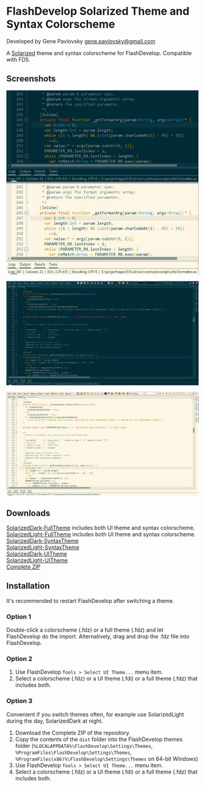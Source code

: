 FlashDevelop Solarized Theme and Syntax Colorscheme
===================================================

Developed by Gene Pavlovsky <gene.pavlovsky@gmail.com>

A [Solarized](http://ethanschoonover.com/solarized) theme and syntax colorscheme for FlashDevelop. Compatible with FD5.

Screenshots
-----------

![solarized](https://raw.githubusercontent.com/gene-pavlovsky/flashdevelop-colors-solarized/master/image/fd_solarized.jpg)

![solarized-dark](https://raw.githubusercontent.com/gene-pavlovsky/flashdevelop-colors-solarized/master/image/fd_solarized_dark.jpg)

![solarized-light](https://raw.githubusercontent.com/gene-pavlovsky/flashdevelop-colors-solarized/master/image/fd_solarized_light.jpg)

Downloads
------------
[SolarizedDark-FullTheme](https://github.com/gene-pavlovsky/flashdevelop-colors-solarized/blob/master/dist/FullThemes/SolarizedDark.fdz?raw=true) includes both UI theme and syntax colorscheme.  
[SolarizedLight-FullTheme](https://github.com/gene-pavlovsky/flashdevelop-colors-solarized/blob/master/dist/FullThemes/SolarizedLight.fdz?raw=true) includes both UI theme and syntax colorscheme.  
[SolarizedDark-SyntaxTheme](https://github.com/gene-pavlovsky/flashdevelop-colors-solarized/blob/master/dist/SyntaxThemes/SolarizedDark.fdz?raw=true)  
[SolarizedLight-SyntaxTheme](https://github.com/gene-pavlovsky/flashdevelop-colors-solarized/blob/master/dist/SyntaxThemes/SolarizedLight.fdz?raw=true)  
[SolarizedDark-UITheme](https://github.com/gene-pavlovsky/flashdevelop-colors-solarized/blob/master/dist/SolarizedDark.fdi?raw=true)  
[SolarizedLight-UITheme](https://github.com/gene-pavlovsky/flashdevelop-colors-solarized/blob/master/dist/SolarizedLight.fdi?raw=true)  
[Complete ZIP](https://github.com/gene-pavlovsky/flashdevelop-colors-solarized/archive/master.zip)

Installation
------------

It's recommended to restart FlashDevelop after switching a theme.

### Option 1

Double-click a colorscheme (.fdz) or a full theme (.fdz) and let FlashDevelop do the import. Alternatively, drag and drop the .fdz file into FlashDevelop.

### Option 2

1. Use FlashDevelop `Tools > Select UI Theme...` menu item.
2. Select a colorscheme (.fdz) or a UI theme (.fdi) or a full theme (.fdz) that includes both.

### Option 3

Convenient if you switch themes often, for example use SolarizedLight during the day, SolarizedDark at night.

1. Download the Complete ZIP of the repository.
2. Copy the contents of the `dist` folder into the FlashDevelop themes folder (`%LOCALAPPDATA%\FlashDevelop\Settings\Themes`, `%ProgramFiles\FlashDevelop\Settings\Themes`, `%ProgramFiles(x86)%\FlashDevelop\Settings\Themes` on 64-bit Windows)
3. Use FlashDevelop `Tools > Select UI Theme...` menu item.
4. Select a colorscheme (.fdz) or a UI theme (.fdi) or a full theme (.fdz) that includes both.

